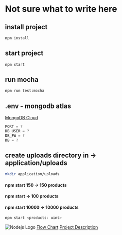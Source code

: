 # Not sure what to write here

## install project
```bash
npm install
```

## start project
```bash
npm start
```

## run mocha
```bash
npm run test:mocha
```

## .env - mongodb atlas
[MongoDB Cloud](https://cloud.mongodb.com/)
```js
PORT = ?
DB_USER = ?
DB_PW = ?
DB = ?
```

## create uploads directory in -> application/uploads
```bash
mkdir application/uploads
```

#### npm start 150 -> 150 products
#### npm start -> 100 products
#### npm start 10000 -> 10000 products
```js
npm start <products: uint>
```

![Nodejs Logo](https://www.schemecolor.com/wallpaper?i=23516&desktop)
[Flow Chart](https://www.figma.com/file/v1OH5wMUaJjVXPXyv2ihiM/Untitled?node-id=0%3A1)
[Project Description](https://github.com/Glimakra-Webbutvecklare-2020/case-mongo-app)

